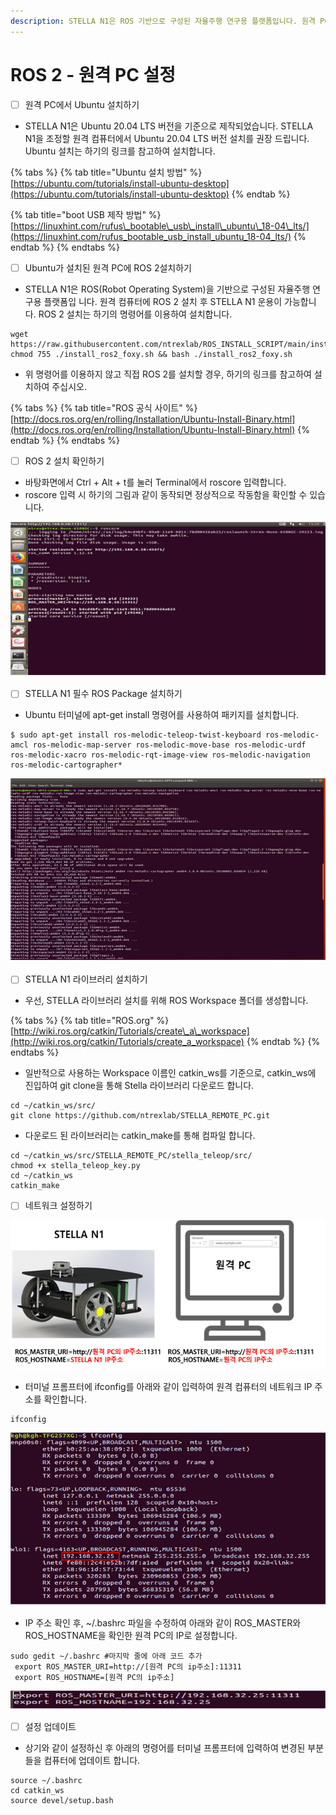 ```yaml
---
description: STELLA N1은 ROS 기반으로 구성된 자율주행 연구용 플랫폼입니다. 원격 PC에 ROS  설치 후 STELLA N1 운용이 가능합니다.
---
```


# ROS 2 - 원격 PC 설정

* [ ] 원격 PC에서 Ubuntu 설치하기  
* STELLA N1은 Ubuntu 20.04 LTS 버전을 기준으로 제작되었습니다. STELLA N1을 조정할 원격 컴퓨터에서 Ubuntu  20.04 LTS 버전 설치를 권장 드립니다. Ubuntu 설치는 하기의 링크를 참고하여 설치합니다.

{% tabs %}
{% tab title="Ubuntu 설치 방법" %}
[https://ubuntu.com/tutorials/install-ubuntu-desktop](https://ubuntu.com/tutorials/install-ubuntu-desktop)
{% endtab %}

{% tab title="boot USB 제작 방법" %}
[https://linuxhint.com/rufus\_bootable\_usb\_install\_ubuntu\_18-04\_lts/](https://linuxhint.com/rufus_bootable_usb_install_ubuntu_18-04_lts/)
{% endtab %}
{% endtabs %}

* [ ] Ubuntu가 설치된 원격 PC에 ROS 2설치하기
* STELLA N1은 ROS\(Robot Operating System\)을 기반으로 구성된 자율주행 연구용 플랫폼입 니다. 원격 컴퓨터에 ROS 2 설치 후 STELLA N1 운용이 가능합니다. ROS 2 설치는 하기의 명령어를 이용하여 설치합니다. 

```text
wget https://raw.githubusercontent.com/ntrexlab/ROS_INSTALL_SCRIPT/main/install_ros2_foxy.sh&& chmod 755 ./install_ros2_foxy.sh && bash ./install_ros2_foxy.sh
```

* 위 명령어를 이용하지 않고 직접 ROS 2를 설치할 경우, 하기의 링크를 참고하여 설치하여 주십시오.

{% tabs %}
{% tab title="ROS 공식 사이트" %}
[http://docs.ros.org/en/rolling/Installation/Ubuntu-Install-Binary.html](http://docs.ros.org/en/rolling/Installation/Ubuntu-Install-Binary.html)
{% endtab %}
{% endtabs %}

* [ ] ROS 2 설치 확인하기 
* 바탕화면에서 Ctrl + Alt + t를 눌러 Terminal에서 roscore 입력합니다.
* roscore 입력 시 하기의 그림과 같이 동작되면 정상적으로 작동함을 확인할 수 있습니다.

![ ](../../.gitbook/assets/013.png)

* [ ] STELLA N1  필수 ROS Package 설치하기
* Ubuntu 터미널에 apt-get install 명령어를 사용하여 패키지를 설치합니다.

```text
$ sudo apt-get install ros-melodic-teleop-twist-keyboard ros-melodic-amcl ros-melodic-map-server ros-melodic-move-base ros-melodic-urdf ros-melodic-xacro ros-melodic-rqt-image-view ros-melodic-navigation ros-melodic-cartographer*
```

![ ](../../.gitbook/assets/014.png)

* [ ] STELLA N1 라이브러리 설치하기
* 우선, STELLA 라이브러리 설치를 위해 ROS Workspace 폴더를 생성합니다.

{% tabs %}
{% tab title="ROS.org" %}
[http://wiki.ros.org/catkin/Tutorials/create\_a\_workspace](http://wiki.ros.org/catkin/Tutorials/create_a_workspace)
{% endtab %}
{% endtabs %}

* 일반적으로 사용하는 Workspace 이름인 catkin\_ws를 기준으로, catkin\_ws에 진입하여 git clone을 통해 Stella 라이브러리 다운로드 합니다.

```text
cd ~/catkin_ws/src/
git clone https://github.com/ntrexlab/STELLA_REMOTE_PC.git
```

* 다운로드 된 라이브러리는 catkin\_make를 통해 컴파일 합니다.

```text
cd ~/catkin_ws/src/STELLA_REMOTE_PC/stella_teleop/src/
chmod +x stella_teleop_key.py
cd ~/catkin_ws
catkin_make
```



* [ ] 네트워크 설정하기

![ ](../../.gitbook/assets/015%20%281%29.png)

* 터미널 프롬프터에 ifconfig를 아래와 같이 입력하여 원격 컴퓨터의 네트워크 IP 주소를 확인합니다.

```text
ifconfig
```

![ ](../../.gitbook/assets/016.png)

* IP 주소 확인 후, ~/.bashrc 파일을 수정하여 아래와 같이 ROS\_MASTER와 ROS\_HOSTNAME을 확인한 원격 PC의 IP로 설정합니다.

```text
sudo gedit ~/.bashrc #마지막 줄에 아래 코드 추가
 export ROS_MASTER_URI=http://[원격 PC의 ip주소]:11311 
 export ROS_HOSTNAME=[원격 PC의 ip주소]
```

![](../../.gitbook/assets/017.png)

* [ ] 설정 업데이트
* 상기와 같이 설정하신 후 아래의 명령어를 터미널 프롬프터에 입력하여 변경된 부분들을 컴퓨터에 업데이트 합니다.

```text
source ~/.bashrc
cd catkin_ws
source devel/setup.bash
```



